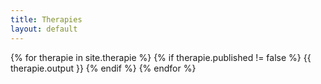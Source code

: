```yaml
---
title: Therapies
layout: default
---
```

{% for therapie in site.therapie %}
    {% if therapie.published != false %}
{{ therapie.output }}
    {% endif %}
{% endfor %}
